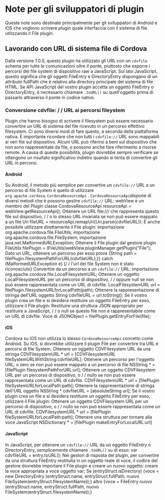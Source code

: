 <!---
    Licensed to the Apache Software Foundation (ASF) under one
    or more contributor license agreements.  See the NOTICE file
    distributed with this work for additional information
    regarding copyright ownership.  The ASF licenses this file
    to you under the Apache License, Version 2.0 (the
    "License"); you may not use this file except in compliance
    with the License.  You may obtain a copy of the License at
      http://www.apache.org/licenses/LICENSE-2.0
    Unless required by applicable law or agreed to in writing,
    software distributed under the License is distributed on an
    "AS IS" BASIS, WITHOUT WARRANTIES OR CONDITIONS OF ANY
    KIND, either express or implied.  See the License for the
    specific language governing permissions and limitations
    under the License.
-->
# Note per gli sviluppatori di plugin
Queste note sono destinate principalmente per gli sviluppatori di Android e iOS che vogliono scrivere plugin quale interfaccia con il sistema di file utilizzando il File plugin.
## Lavorando con URL di sistema file di Cordova
Dalla versione 1.0.0, questo plugin ha utilizzato gli URL con un `cdvfile` schema per tutte le comunicazioni oltre il ponte, piuttosto che esporre i percorsi del file system di dispositivo raw a JavaScript.
Sul lato JavaScript, questo significa che gli oggetti FileEntry e DirectoryEntry dispongano di un attributo fullPath che è relativo alla directory principale del sistema di file HTML. Se API JavaScript del vostro plugin accetta un oggetto FileEntry o DirectoryEntry, è necessario chiamare `.toURL()` su quell'oggetto prima di passarlo attraverso il ponte in codice nativo.
### Conversione cdvfile: / / URL ai percorsi fileystem
Plugin che hanno bisogno di scrivere il filesystem può essere necessario convertire un URL di sistema del file ricevuto in un percorso effettivo filesystem. Ci sono diversi modi di fare questo, a seconda della piattaforma nativa.
È importante ricordare che non tutti i `cdvfile://` URL sono mappabili ai veri file sul dispositivo. Alcuni URL può riferirsi a beni sul dispositivo che non sono rappresentate da file, o possono anche fare riferimento a risorse remote. A causa di queste possibilità, plugin dovrebbe sempre verificare se ottengono un risultato significativo indietro quando si tenta di convertire gli URL in percorsi.
#### Android
Su Android, il metodo più semplice per convertire un `cdvfile://` URL a un percorso di file System è quello di utilizzare `org.apache.cordova.CordovaResourceApi` . `CordovaResourceApi`dispone di diversi metodi che è possono gestire `cdvfile://` URL:
    webView è un membro del Plugin classe CordovaResourceApi resourceApi = webView.getResourceApi();
    Ottenere un URL file:/// che rappresenta questo file sul dispositivo, / / o lo stesso URL invariata se non può essere mappato a un file Uri fileURL = resourceApi.remapUri(Uri.parse(cdvfileURL));
È anche possibile utilizzare direttamente il File plugin:
    importazione org.apache.cordova.file.FileUtils;
    importazione org.apache.cordova.file.FileSystem;
    importazione java.net.MalformedURLException;
    Ottenere il File plugin dal gestore plugin FileUtils filePlugin = (FileUtils)webView.pluginManager.getPlugin("File");
    Dato un URL, ottenere un percorso per esso prova {String path = filePlugin.filesystemPathForURL(cdvfileURL);}} catch (MalformedURLException e) {/ / l'url del file System non è stato riconosciuto}
Convertire da un percorso a un `cdvfile://` URL:
    importazione org.apache.cordova.file.LocalFilesystemURL;
    Ottenere un oggetto LocalFilesystemURL per un percorso di dispositivo, / / oppure null se non può essere rappresentata come un URL di cdvfile.
    LocalFilesystemURL url = filePlugin.filesystemURLforLocalPath(path);
    Ottenere la rappresentazione di stringa dell'URL oggetto String cdvfileURL = url.toString();
Se il vostro plugin crea un file e si desidera restituire un oggetto FileEntry per esso, utilizzare il File plugin:
    Restituire una struttura JSON appropriato per restituire a JavaScript, / / o null se questo file non è rappresentabile come un URL di cdvfile.
    Voce di JSONObject = filePlugin.getEntryForFile(file);
#### iOS
Cordova su iOS non utilizza lo stesso `CordovaResourceApi` concetto come Android. Su iOS, si dovrebbe utilizzare il plugin File per convertire tra URL e percorsi di file System.
    Ottenere un oggetto CDVFilesystem URL da una stringa CDVFilesystemURL * url = [CDVFilesystemURL fileSystemURLWithString:cdvfileURL];
    Ottenere un percorso per l'oggetto URL, o zero se non può essere mappato a un percorso di file NSString * = [filePlugin filesystemPathForURL:url];
    Ottenere un oggetto CDVFilesystem URL per un percorso di dispositivo, o / / nullo se non può essere rappresentata come un URL di cdvfile.
    CDVFilesystemURL * url = [filePlugin fileSystemURLforLocalPath:path];
    Ottenere la rappresentazione di stringa dell'URL oggetto NSString * cdvfileURL = [absoluteString url];
Se il vostro plugin crea un file e si desidera restituire un oggetto FileEntry per esso, utilizzare il File plugin:
    Ottenere un oggetto CDVFilesystem URL per un percorso di dispositivo, o / / nullo se non può essere rappresentata come un URL di cdvfile.
    CDVFilesystemURL * url = [filePlugin fileSystemURLforLocalPath:path];
    Ottenere una struttura per tornare alla voce JavaScript NSDictionary * = [filePlugin makeEntryForLocalURL:url]
#### JavaScript
In JavaScript, per ottenere un `cdvfile://` URL da un oggetto FileEntry o DirectoryEntry, semplicemente chiamare `.toURL()` su di esso:
    var cdvfileURL = entry.toURL();
Nei gestori di risposta del plugin, per convertire da una struttura FileEntry restituita in un oggetto reale di voce, il codice del gestore dovrebbe importare il File plugin e creare un nuovo oggetto:
    creare la voce appropriata a voce oggetto var;
    Se (entryStruct.isDirectory) {voce = new DirectoryEntry (entryStruct.name, entryStruct.fullPath, nuovo FileSystem(entryStruct.filesystemName));} altro {voce = FileEntry nuovo (entryStruct.name, entryStruct.fullPath, nuovo FileSystem(entryStruct.filesystemName));}